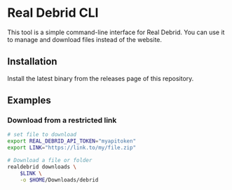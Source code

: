 # Real Debrid CLI

This tool is a simple command-line interface for Real Debrid. You can use it to manage and download files instead of the website.

## Installation

Install the latest binary from the releases page of this repository.

## Examples

### Download from a restricted link
```bash
# set file to download
export REAL_DEBRID_API_TOKEN="myapitoken"
export LINK="https://link.to/my/file.zip"

# Download a file or folder
realdebrid downloads \
    $LINK \
    -o $HOME/Downloads/debrid
```